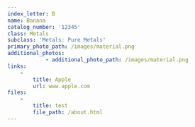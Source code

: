 ```yaml
---
index_letter: B
name: Banana
catalog_number: '12345'
class: Metals
subclass: 'Metals: Pure Metals'
primary_photo_path: /images/material.png
additional_photos: 
            - additional_photo_path: /images/material.png
links:
    -
        title: Apple
        url: www.apple.com
files:
    - 
        title: test
        file_path: /about.html
---
```


